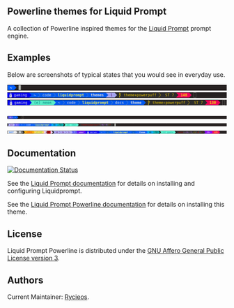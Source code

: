 ## Powerline themes for Liquid Prompt
A collection of Powerline inspired themes for the
[Liquid Prompt](https://github.com/liquidprompt/liquidprompt) prompt engine.

## Examples

Below are screenshots of typical states that you would see in everyday use.

![Screenshot](https://raw.githubusercontent.com/liquidprompt/liquidprompt-powerline/main/docs/theme/images/powerline-short.png)
![Screenshot](https://raw.githubusercontent.com/liquidprompt/liquidprompt-powerline/main/docs/theme/images/powerline-med.png)
![Screenshot](https://raw.githubusercontent.com/liquidprompt/liquidprompt-powerline/main/docs/theme/images/powerline-long.png)

![Screenshot](https://raw.githubusercontent.com/liquidprompt/liquidprompt-powerline/main/docs/theme/images/powerline_full-short.png)
![Screenshot](https://raw.githubusercontent.com/liquidprompt/liquidprompt-powerline/main/docs/theme/images/powerline_full-med.png)
![Screenshot](https://raw.githubusercontent.com/liquidprompt/liquidprompt-powerline/main/docs/theme/images/powerline_full-long.png)


## Documentation

[![Documentation Status](https://readthedocs.org/projects/liquid-prompt-powerline/badge/?version=stable)](https://liquid-prompt-powerline.readthedocs.io/)

See the [Liquid Prompt documentation](https://liquidprompt.readthedocs.io/) for
details on installing and configuring Liquidprompt.

See the [Liquid Prompt Powerline documentation](https://liquid-prompt-powerline.readthedocs.io/) for
details on installing this theme.


## License

Liquid Prompt Powerline is distributed under the [GNU Affero General Public License
version 3](LICENSE).


## Authors

Current Maintainer: [Rycieos](https://github.com/Rycieos).
